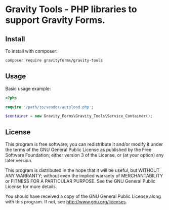 Gravity Tools - PHP libraries to support Gravity Forms. 
=======================================================

Install
-------

To install with composer:

```sh
composer require gravityforms/gravity-tools
```

Usage
-----

Basic usage example:

```php
<?php

require '/path/to/vendor/autoload.php';

$container = new Gravity_Forms\Gravity_Tools\Service_Container();
```

License
-------

This program is free software; you can redistribute it and/or modify
it under the terms of the GNU General Public License as published by
the Free Software Foundation; either version 3 of the License, or
(at your option) any later version.

This program is distributed in the hope that it will be useful,
but WITHOUT ANY WARRANTY; without even the implied warranty of
MERCHANTABILITY or FITNESS FOR A PARTICULAR PURPOSE.  See the
GNU General Public License for more details.

You should have received a copy of the GNU General Public License
along with this program.  If not, see http://www.gnu.org/licenses.